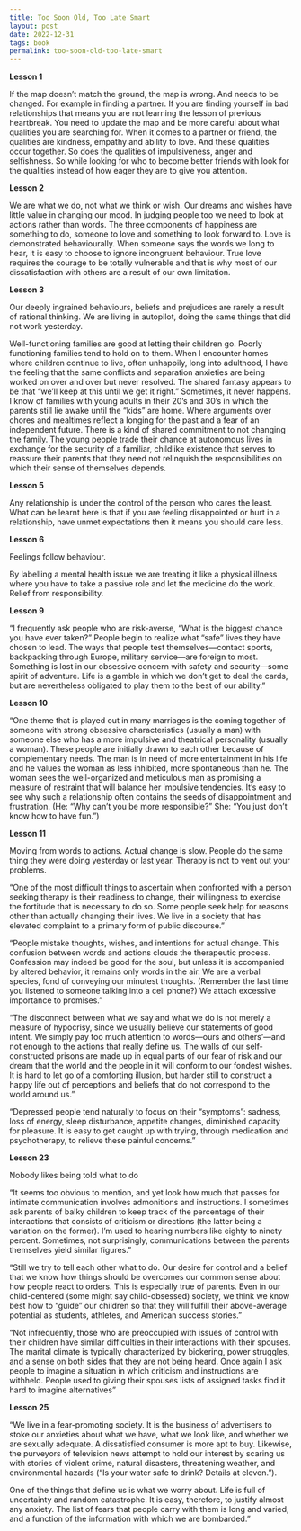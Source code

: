 ```yaml
---
title: Too Soon Old, Too Late Smart
layout: post
date: 2022-12-31
tags: book
permalink: too-soon-old-too-late-smart
---
```

<p style="color: rgb(26, 26, 26)" class="body"><span><strong>Lesson 1</strong></span></p><p class="body"><span>If the map doesn’t match the ground, the map is wrong. And needs to be changed. For example in finding a partner. If you are finding yourself in bad relationships that means you are not learning the lesson of previous heartbreak. You need to update the map and be more careful about what qualities you are searching for. When it comes to a partner or friend, the qualities are kindness, empathy and ability to love. And these qualities occur together. So does the qualities of impulsiveness, anger and selfishness. So while looking for who to become better friends with look for the qualities instead of how eager they are to give you attention. </span></p><p class="body"><span><strong>Lesson 2</strong></span></p><p class="body"><span>We are what we do, not what we think or wish. Our dreams and wishes have little value in changing our mood. In judging people too we need to look at actions rather than words. The three components of happiness are something to do, someone to love and something to look forward to. Love is demonstrated behaviourally. When someone says the words we long to hear, it is easy to choose to ignore incongruent behaviour. True love requires the courage to be totally vulnerable and that is why most of our dissatisfaction with others are a result of our own limitation. </span></p><p class="body"><span><strong>Lesson 3</strong></span></p><p class="body"><span>Our deeply ingrained behaviours, beliefs and prejudices are rarely a result of rational thinking. We are living in autopilot, doing the same things that did not work yesterday. </span></p><p class="body"><span>Well-functioning families are good at letting their children  go. Poorly functioning families tend to hold on to them. When I encounter homes where children continue to live, often unhappily, long into adulthood, I have the feeling that the same conflicts and separation anxieties are being worked on over and over but never resolved. The shared fantasy appears to be that “we’ll keep at this until we get it right.” Sometimes, it never happens. I know of families with young adults in their 20’s and 30’s in which the parents still lie awake until the “kids” are home. Where arguments over chores and mealtimes reflect a longing for the past and a fear of an independent future. There is a kind of shared commitment to not changing the family. The young people trade their chance at autonomous lives in exchange for the security of a familiar, childlike existence that serves to reassure their parents that they need not relinquish the responsibilities on which their sense of themselves depends.</span></p><p class="body"><span><strong>Lesson 5</strong></span></p><p class="body"><span>Any relationship is under the control of the person who cares the least. What can be learnt here is that if you are feeling disappointed or hurt in a relationship, have unmet expectations then it means you should care less.</span></p><p class="body"><span><strong>Lesson 6</strong></span></p><p class="body"><span>Feelings follow behaviour. </span></p><p class="body"><span>By labelling a mental health issue we are treating it like a physical illness where you have to take a passive role and let the medicine do the work. Relief from responsibility. </span></p><p class="body"><span><strong>Lesson 9</strong></span></p><p class="body"><span>“I frequently ask people who are risk-averse, “What is the biggest chance you have ever taken?” People begin to realize what “safe” lives they have chosen to lead. The ways that people test themselves—contact sports, backpacking through Europe, military service—are foreign to most. Something is lost in our obsessive concern with safety and security—some spirit of adventure. Life is a gamble in which we don’t get to deal the cards, but are nevertheless obligated to play them to the best of our ability.”</span></p><p class="body"><span><strong>Lesson 10</strong></span></p><p class="body"><span>“One theme that is played out in many marriages is the coming together of someone with strong obsessive characteristics (usually a man) with someone else who has a more impulsive and theatrical personality (usually a woman). These people are initially drawn to each other because of complementary needs. The man is in need of more entertainment in his life and he values the woman as less inhibited, more spontaneous than he. The woman sees the well-organized and meticulous man as promising a measure of restraint that will balance her impulsive tendencies. It’s easy to see why such a relationship often contains the seeds of disappointment and frustration. (He: “Why can’t you be more responsible?” She: “You just don’t know how to have fun.”)</span></p><p class="body"><span><strong>Lesson 11</strong></span></p><p class="body"><span>Moving from words to actions. Actual change is slow. People do the same thing they were doing yesterday or last year. Therapy is not to vent out your problems. </span></p><p class="body"><span>“One of the most difficult things to ascertain when confronted with a person seeking therapy is their readiness to change, their willingness to exercise the fortitude that is necessary to do so. Some people seek help for reasons other than actually changing their lives. We live in a society that has elevated complaint to a primary form of public discourse.”</span></p><p class="body"><span>“People mistake thoughts, wishes, and intentions for actual change. This confusion between words and actions clouds the therapeutic process. Confession may indeed be good for the soul, but unless it is accompanied by altered behavior, it remains only words in the air. We are a verbal species, fond of conveying our minutest thoughts. (Remember the last time you listened to someone talking into a cell phone?) We attach excessive importance to promises.”</span></p><p class="body"><span>“The disconnect between what we say and what we do is not merely a measure of hypocrisy, since we usually believe our statements of good intent. We simply pay too much attention to words—ours and others’—and not enough to the actions that really define us. The walls of our self-constructed prisons are made up in equal parts of our fear of risk and our dream that the world and the people in it will conform to our fondest wishes. It is hard to let go of a comforting illusion, but harder still to construct a happy life out of perceptions and beliefs that do not correspond to the world around us.”</span></p><p class="body"><span>“Depressed people tend naturally to focus on their “symptoms”: sadness, loss of energy, sleep disturbance, appetite changes, diminished capacity for pleasure. It is easy to get caught up with trying, through medication and psychotherapy, to relieve these painful concerns.”</span></p><p class="body"><span><strong>Lesson 23</strong></span></p><p class="body"><span>Nobody likes being told what to do</span></p><p class="body"><span>“It seems too obvious to mention, and yet look how much that passes for intimate communication involves admonitions and instructions. I sometimes ask parents of balky children to keep track of the percentage of their interactions that consists of criticism or directions (the latter being a variation on the former). I’m used to hearing numbers like eighty to ninety percent. Sometimes, not surprisingly, communications between the parents themselves yield similar figures.”</span></p><p class="body"><span>“Still we try to tell each other what to do. Our desire for control and a belief that we know how things should be overcomes our common sense about how people react to orders. This is especially true of parents. Even in our child-centered (some might say child-obsessed) society, we think we know best how to “guide” our children so that they will fulfill their above-average potential as students, athletes, and American success stories.”</span></p><p class="body"><span>“Not infrequently, those who are preoccupied with issues of control with their children have similar difficulties in their interactions with their spouses. The marital climate is typically characterized by bickering, power struggles, and a sense on both sides that they are not being heard. Once again I ask people to imagine a situation in which criticism and instructions are withheld. People used to giving their spouses lists of assigned tasks find it hard to imagine alternatives”</span></p><p class="body"><span><strong>Lesson 25</strong></span></p><p class="body"><span>“We live in a fear-promoting society. It is the business of advertisers to stoke our anxieties about what we have, what we look like, and whether we are sexually adequate. A dissatisfied consumer is more apt to buy. Likewise, the purveyors of television news attempt to hold our interest by scaring us with stories of violent crime, natural disasters, threatening weather, and environmental hazards (“Is your water safe to drink? Details at eleven.”).</span></p><p class="body"><span>One of the things that define us is what we worry about. Life is full of uncertainty and random catastrophe. It is easy, therefore, to justify almost any anxiety. The list of fears that people carry with them is long and varied, and a function of the information with which we are bombarded.”</span></p><p class="body"></p>